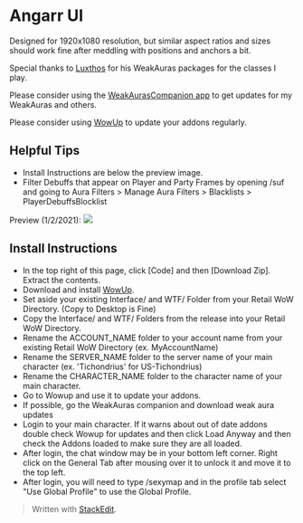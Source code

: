 # Angarr UI

Designed for 1920x1080 resolution, but similar aspect ratios and sizes should work fine after meddling with positions and anchors a bit.

Special thanks to [Luxthos](https://www.luxthos.com/) for his WeakAuras packages for the classes I play.

Please consider using the [WeakAurasCompanion app](https://weakauras.wtf/) to get updates for my WeakAuras and others.

Please consider using [WowUp](https://wowup.io/) to update your addons regularly.

## Helpful Tips
* Install Instructions are below the preview image.
* Filter Debuffs that appear on Player and Party Frames by opening /suf and going to Aura Filters > Manage Aura Filters > Blacklists > PlayerDebuffsBlocklist

Preview (1/2/2021):
![](https://github.com/ryachart/WoWUI/blob/main/MistgarrUI.gif?raw=true)

## Install Instructions
* In the top right of this page, click [Code] and then [Download Zip].  Extract the contents.
* Download and install [WowUp](https://wowup.io).
* Set aside your existing Interface/ and WTF/ Folder from your Retail WoW Directory. (Copy to Desktop is Fine)
* Copy the Interface/ and WTF/ Folders from the release into your Retail WoW Directory.
* Rename the ACCOUNT_NAME folder to your account name from your existing Retail WoW Directory (ex. MyAccountName)
* Rename the SERVER_NAME folder to the server name of your main character (ex. 'Tichondrius' for US-Tichondrius)
* Rename the CHARACTER_NAME folder to the character name of your main character.
* Go to Wowup and use it to update your addons.
* If possible, go the WeakAuras companion and download weak aura updates
* Login to your main character.  If it warns about out of date addons double check Wowup for updates and then click Load Anyway and then check the Addons loaded to make sure they are all loaded.
* After login, the chat window may be in your bottom left corner.  Right click on the General Tab after mousing over it to unlock it and move it to the top left.
* After login, you will need to type /sexymap and in the profile tab select "Use Global Profile" to use the Global Profile.


> Written with [StackEdit](https://stackedit.io/).
